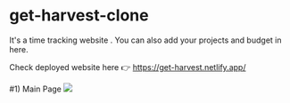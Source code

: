 # get-harvest-clone
It's a time tracking website . You can also add your projects and budget in here.

Check deployed website here 👉 https://get-harvest.netlify.app/

#1) Main Page
<img src="C:\Users\shiva\OneDrive\Pictures\features.png" />
